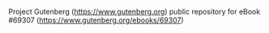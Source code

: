 Project Gutenberg (https://www.gutenberg.org) public repository for
eBook #69307 (https://www.gutenberg.org/ebooks/69307)
